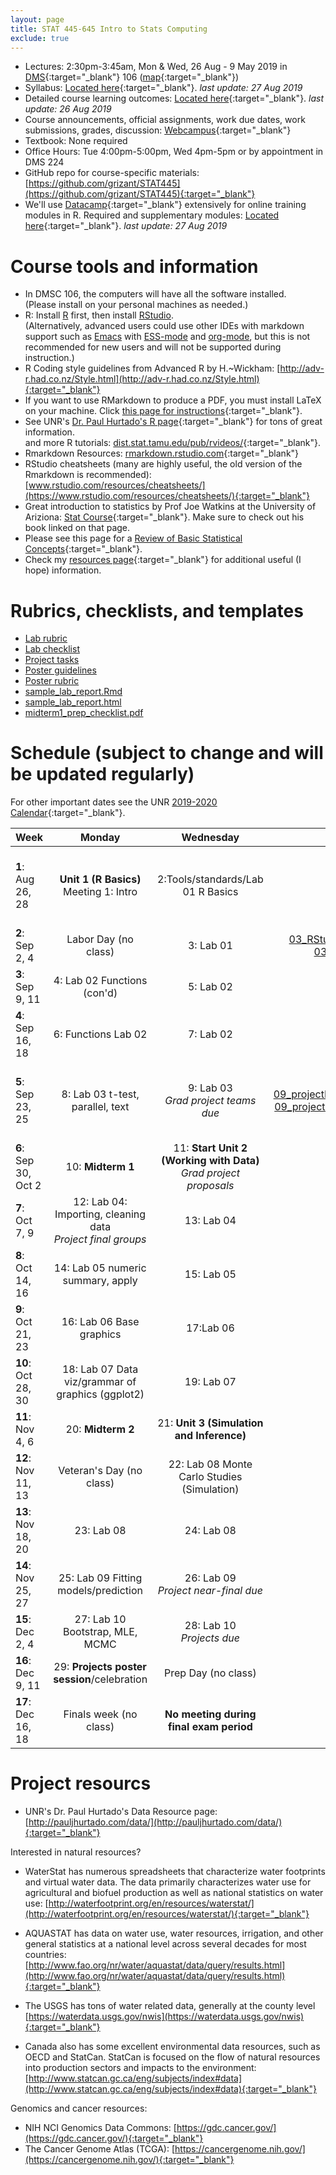 ```yaml
---
layout: page
title: STAT 445-645 Intro to Stats Computing
exclude: true
---
```


- Lectures: 2:30pm-3:45am, Mon & Wed, 26 Aug - 9 May 2019 in [DMS](http://www.unr.edu/around-campus/facilities/davidson){:target="_blank"} 106 ([map](https://www.google.com/maps/place/Davidson+Mathematics+%26+Science+Center,+Reno,+NV+89557){:target="_blank"})
- Syllabus: [Located here](https://github.com/grizant/STAT445/blob/master/syllabus/tex/STAT445-645-Intro-to-Stats-Computing-syllabus.pdf){:target="_blank"}. _last update: 27 Aug 2019_
- Detailed course learning outcomes: [Located here](https://github.com/grizant/STAT445/blob/master/course_outcomes/tex/STAT445-645-Intro-to-Stats-Computing-course_outcomes.pdf){:target="_blank"}. _last update: 26 Aug 2019_
- Course announcements, official assignments, work due dates, work submissions, grades, discussion: [Webcampus](http://tlt.unr.edu/materials/login-canvas.html){:target="_blank"}
- Textbook: None required
- Office Hours: Tue 4:00pm-5:00pm, Wed 4pm-5pm or by appointment in DMS 224
- GitHub repo for course-specific materials: [https://github.com/grizant/STAT445](https://github.com/grizant/STAT445){:target="_blank"}
- We'll use [Datacamp](https://www.datacamp.com/){:target="_blank"} extensively for online training modules in R. Required and supplementary modules: [Located here](https://github.com/grizant/STAT445/blob/master/DataCamp/tex/STAT445-645-Intro-to-Stats-Computing-DataCampModules.pdf){:target="_blank"}. _last update: 27 Aug 2019_


# Course tools and information
- In DMSC 106, the computers will have all the software installed.<br/>(Please install on your personal machines as needed.)
- R: Install [R](http://www.r-project.org/) first, then install [RStudio](http://www.rstudio.com/).<br/>(Alternatively, advanced users could use other IDEs with markdown support such as [Emacs](https://www.gnu.org/software/emacs/) with [ESS-mode](https://ess.r-project.org/) and [org-mode](https://orgmode.org/), but this is not recommended for new users and will not be supported during instruction.)
- R Coding style guidelines from Advanced R by H.~Wickham: [http://adv-r.had.co.nz/Style.html](http://adv-r.had.co.nz/Style.html){:target="_blank"}
- If you want to use RMarkdown to produce a PDF, you must install LaTeX on your machine. Click [this page for instructions](http://www.pauljhurtado.com/latex/){:target="_blank"}.
- See UNR's [Dr. Paul Hurtado's R page](http://www.pauljhurtado.com/R/){:target="_blank"} for tons of great information. <br/> and more R tutorials: [dist.stat.tamu.edu/pub/rvideos/](http://dist.stat.tamu.edu/pub/rvideos/){:target="_blank"}.
- Rmarkdown Resources: [rmarkdown.rstudio.com](http://rmarkdown.rstudio.com){:target="_blank"}
- RStudio cheatsheets (many are highly useful, the old version of the Rmarkdown is recommended): [www.rstudio.com/resources/cheatsheets/](https://www.rstudio.com/resources/cheatsheets/){:target="_blank"}
- Great introduction to statistics by Prof Joe Watkins at the University of Ariziona: [Stat Course](http://math.arizona.edu/~jwatkins/math363s17.htm){:target="_blank"}. Make sure to check out his book linked on that page.
- Please see this page for a [Review of Basic Statistical Concepts](https://onlinecourses.science.psu.edu/statprogram/review_of_basic_statistics){:target="_blank"}.
- Check my [resources page](/resources/){:target="_blank"} for additional useful (I hope) information.

# Rubrics, checklists, and templates

- [Lab rubric](https://github.com/grizant/STAT445/blob/master/rubrics/lab_rubric.pdf)
- [Lab checklist](https://github.com/grizant/STAT445/blob/master/checklists/lab_checklist.pdf)
- [Project  tasks](https://github.com/grizant/STAT445/blob/master/project/Intro-to-Stats-Comp_project_organization.pdf)
- [Poster guidelines](https://github.com/grizant/STAT445/blob/master/project/poster_guidelines.pdf)
- [Poster rubric](https://github.com/grizant/STAT445/blob/master/project/poster_rubric.pdf)
- [sample_lab_report.Rmd](https://github.com/grizant/STAT445/blob/master/labs/sample_lab_report.Rmd)
- [sample_lab_report.html](sample_lab_report.html)
- [midterm1_prep_checklist.pdf](https://github.com/grizant/STAT445/blob/master/checklists/midterm1_prep_checklist.pdf)

# Schedule (subject to change and will be updated regularly)
For other important dates see the UNR [2019-2020 Calendar](https://www.unr.edu/academic-central/academic-resources/academic-calendar#2019-2020){:target="_blank"}.

| Week | Monday | Wednesday| Notes & materials |
|---|:---:|:---:|---:|
| **1**: Aug 26, 28 | **Unit 1 (R Basics)** Meeting 1: Intro<br/> | 2:Tools/standards/Lab 01 R Basics| [01_intro.Rmd](https://github.com/grizant/STAT445/blob/master/meeting_agendas/01_intro.Rmd){:target="_blank"}<br/>[01_intro.html](01_intro.html){:target="_blank"}<br/>[02_assignments_Rmd_lab01.Rmd](https://github.com/grizant/STAT445/blob/master/meeting_agendas/02_assignments_Rmd_lab01.Rmd){:target="_blank"}<br/>[02_assignments_Rmd_lab01.html](02_assignments_Rmd_lab01.html){:target="_blank"}<br/>[lab_01_rbasics.Rmd](https://github.com/grizant/STAT445/blob/master/labs/lab_01_rbasics.Rmd){:target="_blank"}<br/>[lab_01_rbasics.html](lab_01_rbasics.html){:target="_blank"}|
| **2**: Sep 2, 4 | Labor Day (no class) |  3: Lab 01|[03_RStudio_projects_AKnudson.Rmd.Rmd](https://github.com/grizant/STAT445/blob/master/meeting_agendas/03_RStudio_projects_AKnudson.Rmd){:target="_blank"}<br/>[03_RStudio_projects_AKnudson.html](03_RStudio_projects_AKnudson.html){:target="_blank"} |
| **3**: Sep 9, 11 | 4: Lab 02 Functions (con'd) |5: Lab 02 | [lab_02_functions.Rmd](https://github.com/grizant/STAT445/blob/master/labs/lab_02_functions.Rmd){:target="_blank"}<br/>[lab_02_functions.html](lab_02_functions.html){:target="_blank"}|
| **4**: Sep 16, 18 | 6: Functions Lab 02   | 7: Lab 02 | [06_functions_lab02.Rmd](https://github.com/grizant/STAT445/blob/master/meeting_agendas/06_functions_lab02.Rmd){:target="_blank"}<br/>[06_functions_lab02.html](06_functions_lab02.html){:target="_blank"}<br/>[07_projects_lab02.Rmd](https://github.com/grizant/STAT445/blob/master/meeting_agendas/07_projects_lab02.Rmd){:target="_blank"}<br/>[07_projects_lab02.html](07_projects_lab02.html){:target="_blank"}|
| **5**: Sep 23, 25 | 8: Lab 03 t-test, parallel, text | 9: Lab 03<br/>*Grad project teams due* | [08_ttests_text_parallel.Rmd](https://github.com/grizant/STAT445/blob/master/meeting_agendas/08_ttests_text_parallel.Rmd){:target="_blank"}<br/>[08_ttests_text_parallel.html](08_ttests_text_parallel.html){:target="_blank"}<br/>[09_projectIdeas_midterm1advice_lab03.Rmd](https://github.com/grizant/STAT445/blob/master/meeting_agendas/09_projectIdeas_midterm1advice_lab03.Rmd){:target="_blank"}<br/>[09_projectIdeas_midterm1advice_lab03.html](09_projectIdeas_midterm1advice_lab03.html){:target="_blank"}<br/>[lab_03_ttest_text_parallel.Rmd](https://github.com/grizant/STAT445/blob/master/labs/lab_03_ttest_text_parallel.Rmd){:target="_blank"}<br/>[lab_03_ttest_text_parallel.html](lab_03_ttest_text_parallel.html){:target="_blank"}|
| **6**: Sep 30, Oct 2 | 10: **Midterm 1**|  11: **Start Unit 2<br/>(Working with Data)**<br/>*Grad project proposals* |[10_midterm1.Rmd](https://github.com/grizant/STAT445/blob/master/meeting_agendas/10_midterm1.Rmd){:target="_blank"}<br/>[10_midterm1.html](10_midterm1.html){:target="_blank"}<br/>[11_grad_proposals.Rmd](https://github.com/grizant/STAT445/blob/master/meeting_agendas/11_grad_proposals.Rmd){:target="_blank"}<br/>[11_grad_proposals.html](11_grad_proposals.html){:target="_blank"}|
| **7**: Oct 7, 9 | 12: Lab 04: Importing, cleaning data<br/>*Project final groups*| 13: Lab 04 ||
| **8**: Oct 14, 16 | 14: Lab 05 numeric summary, apply| 15: Lab 05| |
| **9**: Oct 21, 23 | 16: Lab 06 Base graphics|  17:Lab 06| |
| **10**: Oct 28, 30 | 18: Lab 07 Data viz/grammar of graphics (ggplot2)|19: Lab 07 |  |
| **11**: Nov 4, 6 | 20: **Midterm 2**|  21: **Unit 3 (Simulation and Inference)**| |
| **12**: Nov 11, 13 | Veteran's Day (no class)|  22: Lab 08 Monte Carlo Studies (Simulation)| |
| **13**: Nov 18, 20 | 23: Lab 08 | 24: Lab 08| |
| **14**: Nov 25, 27 | 25: Lab 09 Fitting models/prediction | 26: Lab 09<br/>*Project near-final due*| |
| **15**: Dec 2, 4 | 27: Lab 10 Bootstrap, MLE, MCMC | 28: Lab 10<br/>*Projects due* ||
| **16**: Dec 9, 11 | 29: **Projects poster session**/celebration | Prep Day (no class) | |
| **17**: Dec 16, 18 | Finals week (no class) |  **No meeting during final exam period** |

# Project resourcs

- UNR's Dr. Paul Hurtado's Data Resource page:[http://pauljhurtado.com/data/](http://pauljhurtado.com/data/){:target="_blank"}

Interested in natural resources?

- WaterStat has numerous spreadsheets that characterize water footprints and virtual water data. The data primarily characterizes water use for agricultural and biofuel production as well as national statistics on water use:
[http://waterfootprint.org/en/resources/waterstat/](http://waterfootprint.org/en/resources/waterstat/){:target="_blank"}

- AQUASTAT has data on water use, water resources, irrigation, and other general statistics at a national level across several decades for most countries:
[http://www.fao.org/nr/water/aquastat/data/query/results.html](http://www.fao.org/nr/water/aquastat/data/query/results.html){:target="_blank"}

- The USGS has tons of water related data, generally at the county level
[https://waterdata.usgs.gov/nwis](https://waterdata.usgs.gov/nwis){:target="_blank"}

- Canada also has some excellent environmental data resources, such as OECD and StatCan. StatCan is focused on the flow of natural resources into production sectors and impacts to the environment: 
[http://www.statcan.gc.ca/eng/subjects/index#data](http://www.statcan.gc.ca/eng/subjects/index#data){:target="_blank"}

Genomics and cancer resources:

- NIH NCI Genomics Data Commons: [https://gdc.cancer.gov/](https://gdc.cancer.gov/){:target="_blank"}
- The Cancer Genome Atlas (TCGA): [https://cancergenome.nih.gov/](https://cancergenome.nih.gov/){:target="_blank"}
